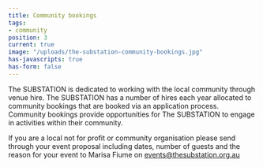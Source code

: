 ```yaml
---
title: Community bookings
tags:
- community
position: 3
current: true
image: "/uploads/the-substation-community-bookings.jpg"
has-javascripts: true
has-form: false
---
```


The SUBSTATION is dedicated to working with the local community through venue hire. The SUBSTATION has a number of hires each year allocated to community bookings that are booked via an application process. Community bookings provide opportunities for The SUBSTATION to engage in activities within their community. 

If you are a local not for profit or community organisation please send through your event proposal including dates, number of guests and the reason for your event to Marisa Fiume on events@thesubstation.org.au
